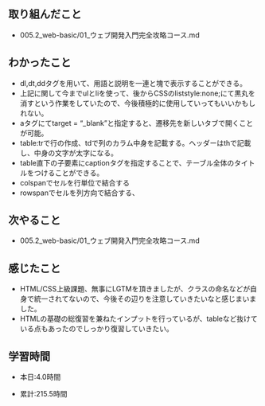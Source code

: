 ## 取り組んだこと
- 005.2_web-basic/01_ウェブ開発入門完全攻略コース.md

 
## わかったこと
- dl,dt,ddタグを用いて、用語と説明を一連と塊で表示することができる。
- 上記に関して今までulとliを使って、後からCSSのliststyle:none;にて黒丸を消すという作業をしていたので、今後積極的に使用していってもいいかもしれない。
- aタグにてtarget = “_blank”と指定すると、遷移先を新しいタブで開くことが可能。
- table:trで行の作成、tdで列のカラム中身を記載する。ヘッダーはthで記載し、中身の文字が太字になる。
- table直下の子要素にcaptionタグを指定することで、テーブル全体のタイトルをつけることができる。
- colspanでセルを行単位で結合する
- rowspanでセルを列方向で結合する、


## 次やること
- 005.2_web-basic/01_ウェブ開発入門完全攻略コース.md


## 感じたこと
- HTML/CSS上級課題、無事にLGTMを頂きましたが、クラスの命名などが自身で統一されてないので、今後その辺りを注意していきたいなと感じまいました。
- HTMLの基礎の総復習を兼ねたインプットを行っているが、tableなど抜けている点もあったのでしっかり復習していきたい。


## 学習時間
- 本日:4.0時間

- 累計:215.5時間

